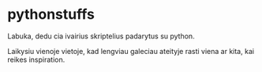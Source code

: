# pythonstuffs

Labuka, dedu cia ivairius skriptelius padarytus su python.

Laikysiu vienoje vietoje, kad lengviau galeciau ateityje rasti viena
ar kita, kai reikes inspiration.
